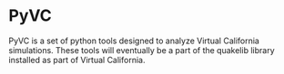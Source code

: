 PyVC
====

PyVC is a set of python tools designed to analyze Virtual California simulations. These 
tools will eventually be a part of the quakelib library installed as part of Virtual 
California.
